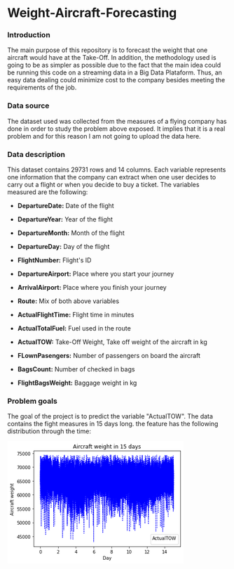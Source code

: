 # Weight-Aircraft-Forecasting

### Introduction

The main purpose of this repository is to forecast the weight that one aircraft would have at the Take-Off. In addition, the methodology used is going to be as simpler as possible due to the fact that the main idea could be running this code on a streaming data in a Big Data Plataform. Thus, an easy data dealing could minimize cost to the company besides meeting the requirements of the job.

### Data source

The dataset used was collected from the measures of a flying company has done in order to study the problem above exposed. It implies that it is a real problem and for this reason I am not going to upload the data here.

### Data description

This dataset contains 29731 rows and 14 columns. Each variable represents one information that the company can extract when one user decides to carry out a flight or when you decide to buy a ticket. The variables measured are the following:

- **DepartureDate:** Date of the flight

- **DepartureYear:** Year of the flight

- **DepartureMonth:** Month of the flight

- **DepartureDay:** Day of the flight

- **FlightNumber:** Flight's ID

- **DepartureAirport:** Place where you start your journey

- **ArrivalAirport:** Place where you finish your journey

- **Route:** Mix of both above variables

- **ActualFlightTime:** Flight time in minutes

- **ActualTotalFuel:** Fuel used in the route

- **ActualTOW:** Take-Off Weight, Take off weight of the aircraft in kg

- **FLownPasengers:** Number of passengers on board the aircraft

- **BagsCount:** Number of checked in bags

- **FlightBagsWeight:** Baggage weight in kg


### Problem goals

The goal of the project is to predict the variable "ActualTOW". The data contains the fight measures in 15 days long. the feature has the following distribution through the time:

![](Images/goals.png)


